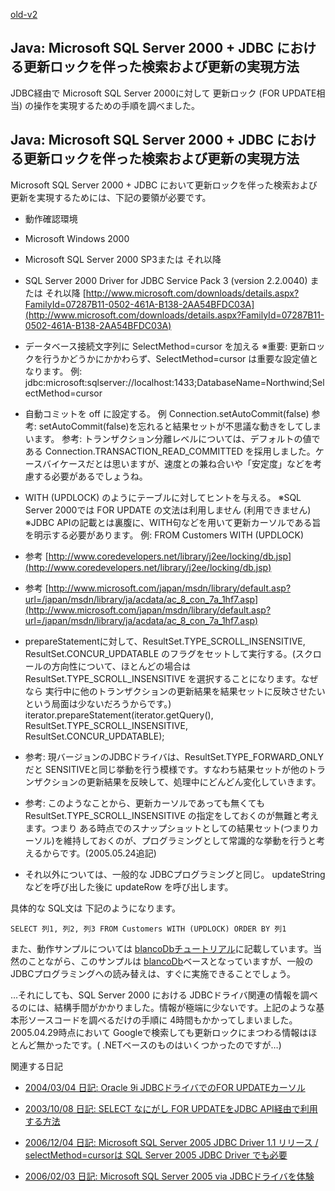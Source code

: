 [old-v2](ig050429-orig.html)

## Java: Microsoft SQL Server 2000 + JDBC における更新ロックを伴った検索および更新の実現方法

JDBC経由で Microsoft SQL Server 2000に対して 更新ロック (FOR UPDATE相当) の操作を実現するための手順を調べました。


## Java: Microsoft SQL Server 2000 + JDBC における更新ロックを伴った検索および更新の実現方法

Microsoft SQL Server 2000 + JDBC において更新ロックを伴った検索および更新を実現するためには、下記の要領が必要です。
* 動作確認環境
  

* Microsoft Windows 2000
    
* Microsoft SQL Server 2000 SP3または それ以降
    
* SQL Server 2000 Driver for JDBC Service Pack 3 (version 2.2.0040) または それ以降
    [http://www.microsoft.com/downloads/details.aspx?FamilyId=07287B11-0502-461A-B138-2AA54BFDC03A](http://www.microsoft.com/downloads/details.aspx?FamilyId=07287B11-0502-461A-B138-2AA54BFDC03A)
  

  
* データベース接続文字列に SelectMethod=cursor を加える
  ※重要: 更新ロックを行うかどうかにかかわらず、SelectMethod=cursor は重要な設定値となります。
  例: jdbc:microsoft:sqlserver://localhost:1433;DatabaseName=Northwind;SelectMethod=cursor
  
* 自動コミットを off に設定する。
  例 Connection.setAutoCommit(false)
  参考: setAutoCommit(false)を忘れると結果セットが不思議な動きをしてしまいます。
  参考: トランザクション分離レベルについては、デフォルトの値である Connection.TRANSACTION_READ_COMMITTED を採用しました。ケースバイケースだとは思いますが、速度との兼ね合いや「安定度」などを考慮する必要があるでしょうね。
  
* WITH (UPDLOCK) のようにテーブルに対してヒントを与える。
  ※SQL Server 2000では FOR UPDATE の文法は利用しません (利用できません)
  ※JDBC APIの記載とは裏腹に、WITH句などを用いて更新カーソルである旨を明示する必要があります。
  例: FROM Customers WITH (UPDLOCK)
  

* 参考 [http://www.coredevelopers.net/library/j2ee/locking/db.jsp](http://www.coredevelopers.net/library/j2ee/locking/db.jsp)
    
* 参考 [http://www.microsoft.com/japan/msdn/library/default.asp?url=/japan/msdn/library/ja/acdata/ac_8_con_7a_1hf7.asp](http://www.microsoft.com/japan/msdn/library/default.asp?url=/japan/msdn/library/ja/acdata/ac_8_con_7a_1hf7.asp)
  

  
* prepareStatementに対して、ResultSet.TYPE_SCROLL_INSENSITIVE, ResultSet.CONCUR_UPDATABLE のフラグをセットして実行する。(スクロールの方向性について、ほとんどの場合はResultSet.TYPE_SCROLL_INSENSITIVE
  を選択することになります。なぜなら 実行中に他のトランザクションの更新結果を結果セットに反映させたいという局面は少ないだろうからです。)
  iterator.prepareStatement(iterator.getQuery(), ResultSet.TYPE_SCROLL_INSENSITIVE, ResultSet.CONCUR_UPDATABLE);
  

* 参考: 現バージョンのJDBCドライバは、ResultSet.TYPE_FORWARD_ONLY だと SENSITIVEと同じ挙動を行う模様です。すなわち結果セットが他のトランザクションの更新結果を反映して、処理中にどんどん変化していきます。
    
* 参考: このようなことから、更新カーソルであっても無くても ResultSet.TYPE_SCROLL_INSENSITIVE の指定をしておくのが無難と考えます。つまり ある時点でのスナップショットとしての結果セット(つまりカーソル)を維持しておくのが、プログラミングとして常識的な挙動を行うと考えるからです。(2005.05.24追記)
  

  
* それ以外については、一般的な JDBCプログラミングと同じ。
  updateString などを呼び出した後に updateRow を呼び出します。

具体的な SQL文は 下記のようになります。

      
```
SELECT 列1, 列2, 列3 FROM Customers WITH (UPDLOCK) ORDER BY 列1
```

      

また、動作サンプルについては [blancoDbチュートリアル](http://sourceforge.jp/projects/blancofw/)に記載しています。当然のことながら、このサンプルは [blancoDb](http://www.igapyon.jp/blanco/blancodb.html)ベースとなっていますが、一般のJDBCプログラミングへの読み替えは、すぐに実施できることでしょう。

…それにしても、SQL Server 2000 における JDBCドライバ関連の情報を調べるのには、結構手間がかかりました。情報が極端に少ないです。上記のような基本形ソースコードを調べるだけの手順に
4時間もかかってしまいました。2005.04.29時点において Googleで検索しても更新ロックにまつわる情報はほとんど無かったです。( .NETベースのものはいくつかったのですが…)

関連する日記


* [2004/03/04 日記: Oracle 9i JDBCドライバでのFOR UPDATEカーソル](../2004/ig040304.html)
  
* [2003/10/08 日記: SELECT なにがし FOR UPDATEをJDBC API経由で利用する方法](../2003/ig031008.html)
  
* [2006/12/04 日記: Microsoft SQL Server 2005 JDBC Driver 1.1 リリース / selectMethod=cursorは
  SQL Server 2005 JDBC Driver でも必要](../2006/ig061204.html)
  
* [2006/02/03 日記: Microsoft SQL Server 2005 via JDBCドライバを体験](../2006/ig060203.html)